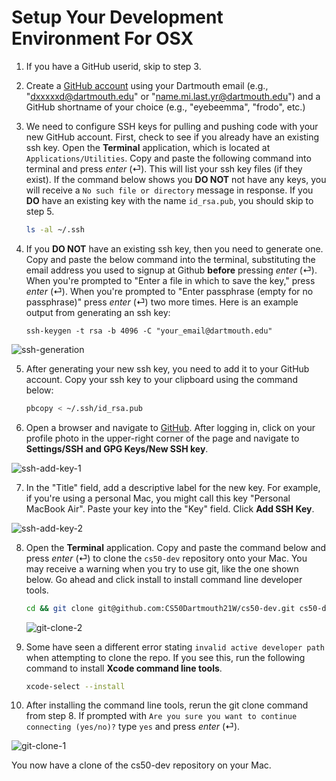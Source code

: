# Setup Your Development Environment For OSX

1. If you have a GitHub userid, skip to step 3.  

2. Create a [GitHub account](https://github.com) using your Dartmouth email (e.g., "dxxxxxd@dartmouth.edu" or "name.mi.last.yr@dartmouth.edu") and a GitHub shortname of your choice (e.g., "eyebeemma", "frodo", etc.)

<!--<img src="./media/github-sign-up.png" alt="github-sign-up"
	title="Github Sign Up"/>-->

3. We need to configure SSH keys for pulling and pushing code with your new GitHub account. First, check to see if you already have an existing ssh key. Open the **Terminal** application, which is located at `Applications/Utilities`. Copy and paste the following command into terminal and press *enter* (⏎). This will list your ssh key files (if they exist). If the command below shows you **DO NOT** not have any keys, you will receive a `No such file or directory` message in response. If you **DO** have an existing key with the name `id_rsa.pub`, you should skip to step 5.

	```bash
	ls -al ~/.ssh
	```

4. If you **DO NOT** have an existing ssh key, then you need to generate one. Copy and paste the below command into the terminal, substituting the email address you used to signup at Github **before** pressing *enter* (⏎). When you're prompted to "Enter a file in which to save the key," press *enter* (⏎). When you're prompted to "Enter passphrase (empty for no passphrase)" press *enter* (⏎) two more times. Here is an example output from generating an ssh key:

	```
	ssh-keygen -t rsa -b 4096 -C "your_email@dartmouth.edu"
	```

![ssh-generation](./media/ssh-generation.png)

5. After generating your new ssh key, you need to add it to your GitHub account.
Copy your ssh key to your clipboard using the command below:

	```bash
	pbcopy < ~/.ssh/id_rsa.pub
	```

6. Open a browser and navigate to [GitHub](https://www.github.com). After logging in, click on your profile photo in the upper-right corner of the page and navigate to **Settings/SSH and GPG Keys/New SSH key**.

![ssh-add-key-1](./media/ssh-add-key-1.png)

7. In the "Title" field, add a descriptive label for the new key. For example, if you're using a personal Mac, you might call this key "Personal MacBook Air". Paste your key into the "Key" field. Click **Add SSH Key**.

![ssh-add-key-2](./media/ssh-add-key-2.png)

8. Open the **Terminal** application. Copy and paste the command below and press *enter* (⏎) to clone the `cs50-dev` repository onto your Mac. You may receive a warning when you try to use git, like the one shown below. Go ahead and click install to install command line developer tools.

	```bash
	cd && git clone git@github.com:CS50Dartmouth21W/cs50-dev.git cs50-dev
	```

	![git-clone-2](./media/git-clone-2.png)

9. Some have seen a different error stating `invalid active developer path` when attempting to clone the repo. If you see this, run the following command to install **Xcode command line tools**.

	```bash
	xcode-select --install
	```

10. After installing the command line tools, rerun the git clone command from step 8. If prompted with `Are you sure you want to continue connecting (yes/no)?` type `yes` and press *enter* (⏎).

![git-clone-1](./media/git-clone-1.png)

You now have a clone of the cs50-dev repository on your Mac.  


<!-- --- this should be the end --- -->
<!--

11. Afterwards, paste the following command into **Terminal** and press *enter* (⏎). When prompted by the script, press *enter* (⏎) again.

```
cd ~/cs50-dev && ./setup/osx-bootstrap.sh
```

<img src="./media/bootstrap-1.png" alt="bootstrap-1"
	title="Bootstrap"/>

12. If prompted, enter the password for your computer (not GitHub account). **NOTE: when typing the characters in your password will not appear, but they are in fact being read.**

<img src="./media/bootstrap-2.png" alt="bootstrap-2"
	title="Bootstrap"/>

13. Some of those with Homebrew already installed have seen an error related to not being able to `create leading directories of /usr/local/Homebrew/...`. If you see this error, copy and paste the following command into **Terminal** and then rerun the boostrap script.

```
sudo chown -R "$USER":admin /usr/local/homebrew
# You will be asked to enter your computer's password
# After this completes, rerun the bootstrap script with the following command
./setupt/osx-bootstraph.sh
```

<img src="./media/homebrew-error.png" alt="homebrew-error"
	title="Homebrew Error"/>

13. At some point during the bootstrap process you may receive a popup (pictured below) blocking a system extension. You should click `Open Security Preferences` and then click `Allow`.

<img src="./media/bootstrap-3.png" alt="bootstrap-3"
	title="Bootstrap"/>

14. After clicking `Allow`, navigate back to your **Terminal** window and rerun the command from Step 9 (shown below). *This bootstrap process will take a while (~5-15 minutes depending on your internet connection)*. You should see "bootstrap complete" when the process is finished.

```
cd ~/cs50-dev && ./setup/osx-bootstrap.sh
```

<img src="./media/bootstrap-4.png" alt="bootstrap-4"
	title="Bootstrap"/>

15. After the installation script runs, read through its output to see if it printed any warnings or errors. It should end with "bootstrap complete", if it was successful. If not, please use the "Vagrant-MacOS" forum on Piazza to ask for help. You will most likely also see output related to **Guest Additions** (shown in second picture). As long as you do not have any glaring errors, output similar to what is shown below is fine.

<img src="./media/bootstrap-5.png" alt="bootstrap-5"
	title="Bootstrap"/>

<img src="./media/guest-additions.png" alt="guest-additions"
	title="Guest Additions"/>
-->
